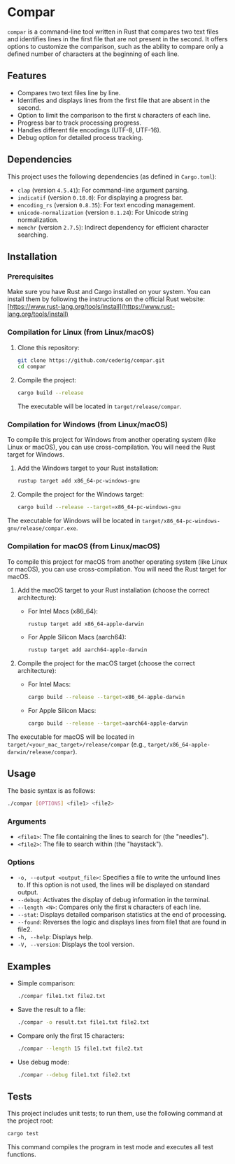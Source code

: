 # Compar

`compar` is a command-line tool written in Rust that compares two text files and identifies lines in the first file that are not present in the second. It offers options to customize the comparison, such as the ability to compare only a defined number of characters at the beginning of each line.

## Features

- Compares two text files line by line.
- Identifies and displays lines from the first file that are absent in the second.
- Option to limit the comparison to the first `N` characters of each line.
- Progress bar to track processing progress.
- Handles different file encodings (UTF-8, UTF-16).
- Debug option for detailed process tracking.

## Dependencies

This project uses the following dependencies (as defined in `Cargo.toml`):

-   `clap` (version `4.5.41`): For command-line argument parsing.
-   `indicatif` (version `0.18.0`): For displaying a progress bar.
-   `encoding_rs` (version `0.8.35`): For text encoding management.
-   `unicode-normalization` (version `0.1.24`): For Unicode string normalization.
-   `memchr` (version `2.7.5`): Indirect dependency for efficient character searching.

## Installation

### Prerequisites

Make sure you have Rust and Cargo installed on your system. You can install them by following the instructions on the official Rust website: [https://www.rust-lang.org/tools/install](https://www.rust-lang.org/tools/install)

### Compilation for Linux (from Linux/macOS)
1.  Clone this repository:
    ```sh
    git clone https://github.com/cederig/compar.git
    cd compar
    ```
2.  Compile the project:
    ```sh
    cargo build --release
    ```
    The executable will be located in `target/release/compar`.

### Compilation for Windows (from Linux/macOS)

To compile this project for Windows from another operating system (like Linux or macOS), you can use cross-compilation. You will need the Rust target for Windows.

1.  Add the Windows target to your Rust installation:
    ```sh
    rustup target add x86_64-pc-windows-gnu
    ```

2.  Compile the project for the Windows target:
    ```sh
    cargo build --release --target=x86_64-pc-windows-gnu
    ```

 The executable for Windows will be located in `target/x86_64-pc-windows-gnu/release/compar.exe`.

### Compilation for macOS (from Linux/macOS)

To compile this project for macOS from another operating system (like Linux or macOS), you can use cross-compilation. You will need the Rust target for macOS.

1.  Add the macOS target to your Rust installation (choose the correct architecture):
    *   For Intel Macs (x86_64):
        ```sh
        rustup target add x86_64-apple-darwin
        ```
    *   For Apple Silicon Macs (aarch64):
        ```sh
        rustup target add aarch64-apple-darwin
        ```

2.  Compile the project for the macOS target (choose the correct architecture):
    *   For Intel Macs:
        ```sh
        cargo build --release --target=x86_64-apple-darwin
        ```
    *   For Apple Silicon Macs:
        ```sh
        cargo build --release --target=aarch64-apple-darwin
        ```

The executable for macOS will be located in `target/<your_mac_target>/release/compar` (e.g., `target/x86_64-apple-darwin/release/compar`).

## Usage

The basic syntax is as follows:

```bash
./compar [OPTIONS] <file1> <file2>
```

### Arguments

-   `<file1>`: The file containing the lines to search for (the "needles").
-   `<file2>`: The file to search within (the "haystack").

### Options

-   `-o, --output <output_file>`: Specifies a file to write the unfound lines to. If this option is not used, the lines will be displayed on standard output.
-   `--debug`: Activates the display of debug information in the terminal.
-   `--length <N>`: Compares only the first `N` characters of each line.
-   `--stat`: Displays detailed comparison statistics at the end of processing.
-   `--found`: Reverses the logic and displays lines from file1 that are found in file2.
-   `-h, --help`: Displays help.
-   `-V, --version`: Displays the tool version.

## Examples

-   Simple comparison:

    ```bash
    ./compar file1.txt file2.txt
    ```

-   Save the result to a file:

    ```bash
    ./compar -o result.txt file1.txt file2.txt
    ```

-   Compare only the first 15 characters:

    ```bash
    ./compar --length 15 file1.txt file2.txt
    ```

-   Use debug mode:

    ```bash
    ./compar --debug file1.txt file2.txt
    ```

## Tests

This project includes unit tests; to run them, use the following command at the project root:

```bash
cargo test
```

This command compiles the program in test mode and executes all test functions.
